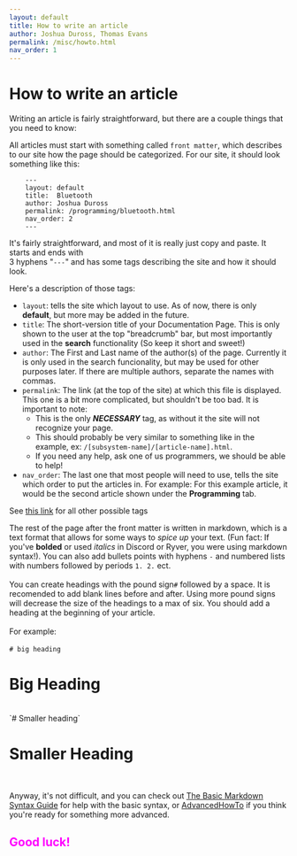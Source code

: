 ```yaml
---
layout: default
title: How to write an article
author: Joshua Duross, Thomas Evans
permalink: /misc/howto.html
nav_order: 1
---
```


# How to write an article

Writing an article is fairly straightforward, but there are a couple things that you need to know:

All articles must start with something called `front matter`, which describes to our site how the page should be categorized. For our site, it should look something like this:
```
    ---
    layout: default
    title:  Bluetooth
    author: Joshua Duross
    permalink: /programming/bluetooth.html
    nav_order: 2
    ---
```
It's fairly straightforward, and most of it is really just copy and paste. It starts and ends with 
<br>
3 hyphens "`---`" and has some tags describing the site and how it should look.

Here's a description of those tags:
- `layout`: tells the site which layout to use. As of now, there is only **default**, but more may be added in the future.
- `title`: The short-version title of your Documentation Page. This is only shown to the user at the top "breadcrumb" bar, but most importantly used in the **search** functionality (So keep it short and sweet!)
- `author`: The First and Last name of the author(s) of the page. Currently it is only used in the search funcionality, but may be used for other purposes later. If there are multiple authors, separate the names with commas.
- `permalink`: The link (at the top of the site) at which this file is displayed. This one is a bit more complicated, but shouldn't be too bad. It is important to note:
    - This is the only ***NECESSARY*** tag, as without it the site will not recognize your page.
    - This should probably be very similar to something like in the example, ex: `/[subsystem-name]/[article-name].html`.
    - If you need any help, ask one of us programmers, we should be able to help!
- `nav_order`: The last one that most people will need to use, tells the site which order to put the articles in. For example: For this example article, it would be the second article shown under the **Programming** tab.

See [this link](/misc/allTags.html) for all other possible tags

The rest of the page after the front matter is written in markdown, which is a text format that allows for some ways to *spice up* your text. (Fun fact: If you've **bolded** or used *italics* in Discord or Ryver, you were using markdown syntax!). You can also add bullets points with hyphens `-` and numbered lists with numbers followed by periods `1. 2.` ect.
<br> 
<br>
You can create headings with the pound sign`#` followed by a space. It is recomended to add blank lines before and after. Using more pound signs will decrease the size of the headings to a max of six. You should add a heading at the beginning of your article.
<br>
<br>
For example:
<br>
<br>
`# big heading`
<br>

# Big Heading

<br>
`# Smaller heading`
<br>

# Smaller Heading

<br>

Anyway, it's not difficult, and you can check out [The Basic Markdown Syntax Guide](https://markdownguide.offshoot.io/basic-syntax/) for help with the basic syntax, or [AdvancedHowTo](/misc/advancedHowto.html) if you think you're ready for something more advanced.





<h2 style="color:magenta"> Good luck! </h2>